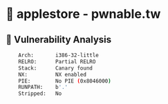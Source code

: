 # 📌 **applestore - pwnable.tw**  

## 🔹 **Vulnerability Analysis**  

``` bash
    Arch:       i386-32-little
    RELRO:      Partial RELRO
    Stack:      Canary found
    NX:         NX enabled
    PIE:        No PIE (0x8046000)
    RUNPATH:    b'.'
    Stripped:   No
```
